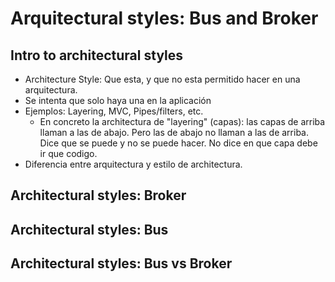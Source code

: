 # Arquitectural styles: Bus and Broker

## Intro to architectural styles

* Architecture Style: Que esta, y que no esta permitido hacer en una arquitectura.
* Se intenta que solo haya una en la aplicación
* Ejemplos: Layering, MVC, Pipes/filters, etc.
  * En concreto la architectura de "layering" (capas): las capas de arriba llaman a las de abajo. Pero las de abajo no llaman a las de arriba. Dice que se puede y no se puede hacer. No dice en que capa debe ir que codigo.
* Diferencia entre arquitectura y estilo de architectura.

## Architectural styles: Broker

## Architectural styles: Bus

## Architectural styles: Bus vs Broker
